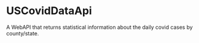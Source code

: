 # USCovidDataApi
A WebAPI that returns statistical information about the daily covid cases by county/state.

